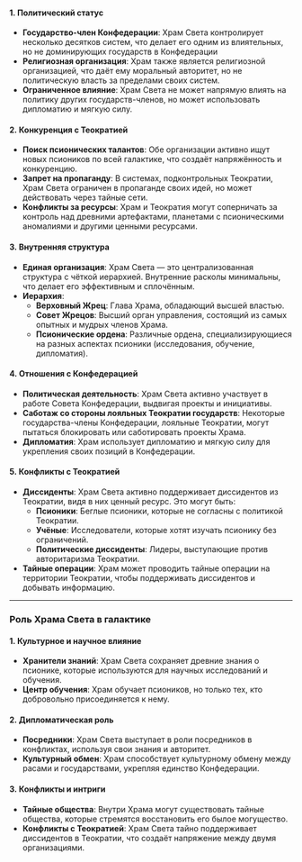#### 1. **Политический статус**

- **Государство-член Конфедерации**: Храм Света контролирует несколько десятков систем, что делает его одним из влиятельных, но не доминирующих государств в Конфедерации    
- **Религиозная организация**: Храм также является религиозной организацией, что даёт ему моральный авторитет, но не политическую власть за пределами своих систем.
- **Ограниченное влияние**: Храм Света не может напрямую влиять на политику других государств-членов, но может использовать дипломатию и мягкую силу.

#### 2. **Конкуренция с Теократией**

- **Поиск псионических талантов**: Обе организации активно ищут новых псиоников по всей галактике, что создаёт напряжённость и конкуренцию.
- **Запрет на пропаганду**: В системах, подконтрольных Теократии, Храм Света ограничен в пропаганде своих идей, но может действовать через тайные сети.
- **Конфликты за ресурсы**: Храм и Теократия могут соперничать за контроль над древними артефактами, планетами с псионическими аномалиями и другими ценными ресурсами.

#### 3. **Внутренняя структура**

- **Единая организация**: Храм Света — это централизованная структура с чёткой иерархией. Внутренние расколы минимальны, что делает его эффективным и сплочённым.
- **Иерархия**:
    - **Верховный Жрец**: Глава Храма, обладающий высшей властью.
    - **Совет Жрецов**: Высший орган управления, состоящий из самых опытных и мудрых членов Храма.
    - **Псионические ордена**: Различные ордена, специализирующиеся на разных аспектах псионики (исследования, обучение, дипломатия).

#### 4. **Отношения с Конфедерацией**

- **Политическая деятельность**: Храм Света активно участвует в работе Совета Конфедерации, выдвигая проекты и инициативы.
- **Саботаж со стороны лояльных Теократии государств**: Некоторые государства-члены Конфедерации, лояльные Теократии, могут пытаться блокировать или саботировать проекты Храма.
- **Дипломатия**: Храм использует дипломатию и мягкую силу для укрепления своих позиций в Конфедерации.

#### 5. **Конфликты с Теократией**

- **Диссиденты**: Храм Света активно поддерживает диссидентов из Теократии, видя в них ценный ресурс. Это могут быть:
    - **Псионики**: Беглые псионики, которые не согласны с политикой Теократии.
    - **Учёные**: Исследователи, которые хотят изучать псионику без ограничений.
    - **Политические диссиденты**: Лидеры, выступающие против авторитаризма Теократии.
- **Тайные операции**: Храм может проводить тайные операции на территории Теократии, чтобы поддерживать диссидентов и добывать информацию.

---
### **Роль Храма Света в галактике**

#### 1. **Культурное и научное влияние**

- **Хранители знаний**: Храм Света сохраняет древние знания о псионике, которые используются для научных исследований и обучения.
- **Центр обучения**: Храм обучает псиоников, но только тех, кто добровольно присоединяется к нему.

#### 2. **Дипломатическая роль**

- **Посредники**: Храм Света выступает в роли посредников в конфликтах, используя свои знания и авторитет.
- **Культурный обмен**: Храм способствует культурному обмену между расами и государствами, укрепляя единство Конфедерации.

#### 3. **Конфликты и интриги**

- **Тайные общества**: Внутри Храма могут существовать тайные общества, которые стремятся восстановить его былое могущество.
- **Конфликты с Теократией**: Храм Света тайно поддерживает диссидентов в Теократии, что создаёт напряжение между двумя организациями.